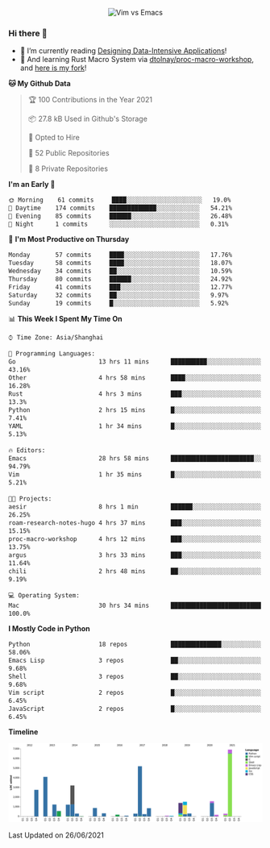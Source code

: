 <p align="center">
    <img src="https://gist.githubusercontent.com/coldnight/e696baffb094e71c96cb302118878eae/raw/40ea5053a6f66cc65f90f437e4173497da225958/banner.gif" alt="Vim vs Emacs" />
</p>

### Hi there 👋

- 📖 I’m currently reading [Designing Data-Intensive Applications](https://www.oreilly.com/library/view/designing-data-intensive-applications/9781491903063/)!
- 🌱 And learning Rust Macro System via [dtolnay/proc-macro-workshop](https://github.com/dtolnay/proc-macro-workshop), and [here is my fork](https://github.com/coldnight/proc-macro-workshop)!

<!--START_SECTION:waka-->
**🐱 My Github Data** 

> 🏆 100 Contributions in the Year 2021
 > 
> 📦 27.8 kB Used in Github's Storage 
 > 
> 💼 Opted to Hire
 > 
> 📜 52 Public Repositories 
 > 
> 🔑 8 Private Repositories  
 > 
**I'm an Early 🐤** 

```text
🌞 Morning    61 commits     ████░░░░░░░░░░░░░░░░░░░░░   19.0% 
🌆 Daytime    174 commits    █████████████░░░░░░░░░░░░   54.21% 
🌃 Evening    85 commits     ██████░░░░░░░░░░░░░░░░░░░   26.48% 
🌙 Night      1 commits      ░░░░░░░░░░░░░░░░░░░░░░░░░   0.31%

```
📅 **I'm Most Productive on Thursday** 

```text
Monday       57 commits     ████░░░░░░░░░░░░░░░░░░░░░   17.76% 
Tuesday      58 commits     ████░░░░░░░░░░░░░░░░░░░░░   18.07% 
Wednesday    34 commits     ██░░░░░░░░░░░░░░░░░░░░░░░   10.59% 
Thursday     80 commits     ██████░░░░░░░░░░░░░░░░░░░   24.92% 
Friday       41 commits     ███░░░░░░░░░░░░░░░░░░░░░░   12.77% 
Saturday     32 commits     ██░░░░░░░░░░░░░░░░░░░░░░░   9.97% 
Sunday       19 commits     █░░░░░░░░░░░░░░░░░░░░░░░░   5.92%

```


📊 **This Week I Spent My Time On** 

```text
⌚︎ Time Zone: Asia/Shanghai

💬 Programming Languages: 
Go                       13 hrs 11 mins      ██████████░░░░░░░░░░░░░░░   43.16% 
Other                    4 hrs 58 mins       ████░░░░░░░░░░░░░░░░░░░░░   16.28% 
Rust                     4 hrs 3 mins        ███░░░░░░░░░░░░░░░░░░░░░░   13.3% 
Python                   2 hrs 15 mins       █░░░░░░░░░░░░░░░░░░░░░░░░   7.41% 
YAML                     1 hr 34 mins        █░░░░░░░░░░░░░░░░░░░░░░░░   5.13%

🔥 Editors: 
Emacs                    28 hrs 58 mins      ███████████████████████░░   94.79% 
Vim                      1 hr 35 mins        █░░░░░░░░░░░░░░░░░░░░░░░░   5.21%

🐱‍💻 Projects: 
aesir                    8 hrs 1 min         ██████░░░░░░░░░░░░░░░░░░░   26.25% 
roam-research-notes-hugo 4 hrs 37 mins       ███░░░░░░░░░░░░░░░░░░░░░░   15.15% 
proc-macro-workshop      4 hrs 12 mins       ███░░░░░░░░░░░░░░░░░░░░░░   13.75% 
argus                    3 hrs 33 mins       ███░░░░░░░░░░░░░░░░░░░░░░   11.64% 
chili                    2 hrs 48 mins       ██░░░░░░░░░░░░░░░░░░░░░░░   9.19%

💻 Operating System: 
Mac                      30 hrs 34 mins      █████████████████████████   100.0%

```

**I Mostly Code in Python** 

```text
Python                   18 repos            ██████████████░░░░░░░░░░░   58.06% 
Emacs Lisp               3 repos             ██░░░░░░░░░░░░░░░░░░░░░░░   9.68% 
Shell                    3 repos             ██░░░░░░░░░░░░░░░░░░░░░░░   9.68% 
Vim script               2 repos             █░░░░░░░░░░░░░░░░░░░░░░░░   6.45% 
JavaScript               2 repos             █░░░░░░░░░░░░░░░░░░░░░░░░   6.45%

```


**Timeline**

![Chart not found](https://raw.githubusercontent.com/coldnight/coldnight/master/charts/bar_graph.png) 


 Last Updated on 26/06/2021
<!--END_SECTION:waka-->
